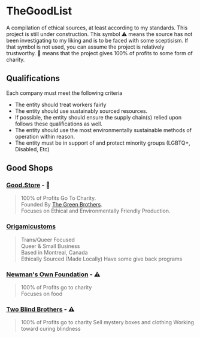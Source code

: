 # TheGoodList
A compilation of ethical sources, at least according to my standards. This project is still under construction. This symbol :warning: means the source has not been investigating to my liking and is to be faced with some sceptisism. If that symbol is not used, you can assume the project is relatively trustworthy. :heart_hands: means that the project gives 100% of profits to some form of charity.

## Qualifications
Each company must meet the following criteria  
- The entity should treat workers fairly
- The entity should use sustainably sourced resources.
- If possible, the entity should ensure the supply chain(s) relied upon follows these qualifications as well.
- The entity should use the most environmentally sustainable methods of operation within reason.
- The entity must be in support of and protect minority groups (LGBTQ+, Disabled, Etc)

## Good Shops

### [Good.Store](https://good.store) - :heart_hands:
> 100% of Profits Go To Charity.  
> Founded By [The Green Brothers](https://en.wikipedia.org/wiki/Green_brothers).  
> Focuses on Ethical and Environmentally Friendly Production.

### [Origamicustoms](https://origamicustoms.com)
> Trans/Queer Focused  
> Queer & Small Business  
> Based in Montreal, Canada  
> Ethically Sourced (Made Locally)
> Have some give back programs

### [Newman's Own Foundation](https://newmansown.org) - :warning:	
> 100% of Profits go to charity  
> Focuses on food

### [Two Blind Brothers](https://twoblindbrothers.com) - :warning:	
> 100% of Profits go to charity
> Sell mystery boxes and clothing
> Working toward curing blindness
